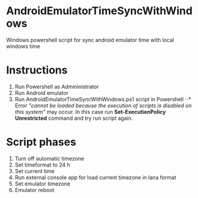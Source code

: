 # AndroidEmulatorTimeSyncWithWindows
Windows powershell script for sync android emulator time with local windows time

# Instructions
1. Run Powershell as Admininistrator
2. Run Android emulator
3. Run AndroidEmulatorTimeSyncWithWindows.ps1 script in Powershell
⋅⋅* Error *"cannot be loaded because the execution of scripts is disabled on this system"* may occur. In this case run **Set-ExecutionPolicy Unrestricted** command and try run script again.

# Script phases
1. Turn off automatic timezone
2. Set timeformat to 24 h
3. Set current time
4. Run external console app for load current timezone in Iana format
5. Set emulator timezone
6. Emulator reboot